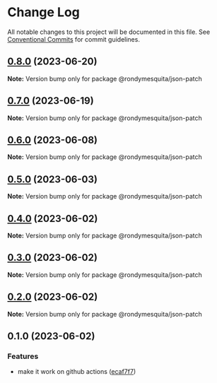 # Change Log

All notable changes to this project will be documented in this file.
See [Conventional Commits](https://conventionalcommits.org) for commit guidelines.

## [0.8.0](https://github.com/rondymesquita/shell/compare/@rondymesquita/json-patch@0.7.0...@rondymesquita/json-patch@0.8.0) (2023-06-20)

**Note:** Version bump only for package @rondymesquita/json-patch

## [0.7.0](https://github.com/rondymesquita/shell/compare/@rondymesquita/json-patch@0.6.0...@rondymesquita/json-patch@0.7.0) (2023-06-19)

**Note:** Version bump only for package @rondymesquita/json-patch

## [0.6.0](https://github.com/rondymesquita/shell/compare/@rondymesquita/json-patch@0.5.0...@rondymesquita/json-patch@0.6.0) (2023-06-08)

**Note:** Version bump only for package @rondymesquita/json-patch

## [0.5.0](https://github.com/rondymesquita/shell/compare/@rondymesquita/json-patch@0.4.0...@rondymesquita/json-patch@0.5.0) (2023-06-03)

**Note:** Version bump only for package @rondymesquita/json-patch

## [0.4.0](https://github.com/rondymesquita/shell/compare/@rondymesquita/json-patch@0.3.0...@rondymesquita/json-patch@0.4.0) (2023-06-02)

**Note:** Version bump only for package @rondymesquita/json-patch

## [0.3.0](https://github.com/rondymesquita/shell/compare/@rondymesquita/json-patch@0.2.0...@rondymesquita/json-patch@0.3.0) (2023-06-02)

**Note:** Version bump only for package @rondymesquita/json-patch

## [0.2.0](https://github.com/rondymesquita/shell/compare/@rondymesquita/json-patch@0.1.0...@rondymesquita/json-patch@0.2.0) (2023-06-02)

**Note:** Version bump only for package @rondymesquita/json-patch

## 0.1.0 (2023-06-02)

### Features

- make it work on github actions ([ecaf7f7](https://github.com/rondymesquita/shell/commit/ecaf7f7e709f3a41b6a906c047bc8d4d9275be5f))
